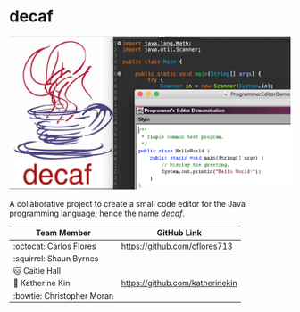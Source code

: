 # decaf
![Image of SS](https://github.com/cflores713/decaf/blob/master/newSS.png)

A collaborative project to create a small code editor for the Java programming language; hence the name *decaf*.

Team Member | GitHub Link
------------ | -------------
:octocat: Carlos Flores | https://github.com/cflores713
:squirrel: Shaun Byrnes |
:cat: Caitie Hall | 
:wolf: Katherine Kin | https://github.com/katherinekin
:bowtie: Christopher Moran | 
